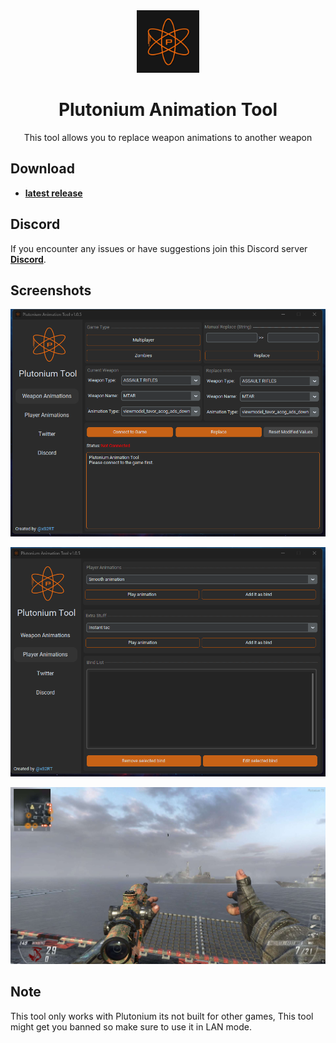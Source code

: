 <div align="center">
  <a href="https://github.com/xS2RT/Plutonium-Animation-Tool">
    <img src="Plutonium.png" height="100">
  </a>
  <!-- Title -->
  <h1>Plutonium Animation Tool</h1>
  
  <!-- Short Description -->
  <p>This tool allows you to replace weapon animations to another weapon</p>
  
</div>

## Download

- **[latest release](https://github.com/xS2RT/Plutonium-Animation-Tool/releases)**

## Discord

If you encounter any issues or have suggestions join this Discord server **[Discord](http://dsc.gg/chry)**.

## Screenshots

![Screenshot_1.png](/Screenshot_1.png)

![Screenshot_3.png](/Screenshot_3.png)

![Screenshot_2.png](/Screenshot_2.png)

## Note

This tool only works with Plutonium its not built for other games, This tool might get you banned so make sure to use it in LAN mode.
